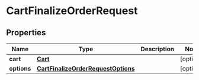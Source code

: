 
# CartFinalizeOrderRequest

## Properties
Name | Type | Description | Notes
------------ | ------------- | ------------- | -------------
**cart** | [**Cart**](Cart.md) |  |  [optional]
**options** | [**CartFinalizeOrderRequestOptions**](CartFinalizeOrderRequestOptions.md) |  |  [optional]



